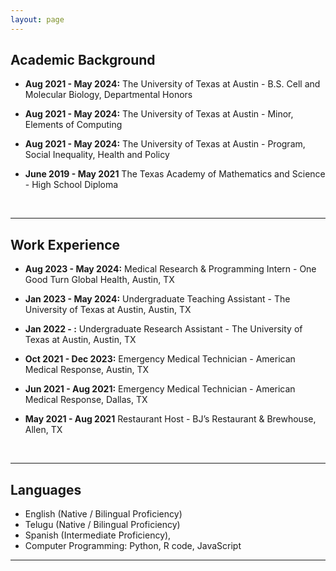 ```yaml
---
layout: page
---
```




## Academic Background

- **Aug 2021 - May 2024:** The University of Texas at Austin - B.S. Cell and Molecular Biology, Departmental Honors
- **Aug 2021 - May 2024:** The University of Texas at Austin - Minor, Elements of Computing
- **Aug 2021 - May 2024:** The University of Texas at Austin - Program, Social Inequality, Health and Policy
- **June 2019 - May 2021** The Texas Academy of Mathematics and Science - High School Diploma

  <br>

---

## Work Experience 

- **Aug 2023 - May 2024:** Medical Research & Programming Intern - One Good Turn Global Health, Austin, TX 
- **Jan 2023 - May 2024:** Undergraduate Teaching Assistant - The University of Texas at Austin, Austin, TX
- **Jan 2022 - :** Undergraduate Research Assistant - The University of Texas at Austin, Austin, TX 
- **Oct 2021 - Dec 2023:** Emergency Medical Technician - American Medical Response, Austin, TX
- **Jun 2021 - Aug 2021:** Emergency Medical Technician - American Medical Response, Dallas, TX 
- **May 2021 - Aug 2021** Restaurant Host - BJ’s Restaurant & Brewhouse, Allen, TX 

  <br>

---

## Languages

- English (Native / Bilingual Proficiency)
- Telugu (Native / Bilingual Proficiency)
- Spanish (Intermediate Proficiency),
- Computer Programming: Python, R code, JavaScript



---


